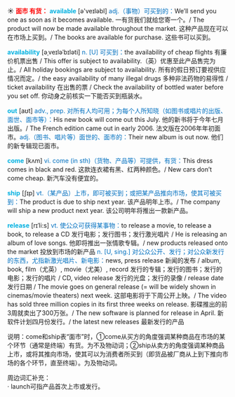 ☀ <font color="red">**面市 有货：**</font>
<font color="sky blue">**available**</font> [ə'veɪləbl] 
<font color="#0070c0">adj.（事物）可买到的：</font>We’ll send you one as soon as it becomes available. 一有货我们就给您寄一个。/ The product will now be made available throughout the market. 这种产品现在可以在市场上买到。/ The books are available for purchase. 这些书可以买到。
           
<font color="sky blue">**availability**</font> [əˌveɪləˈbɪləti]
<font color="#0070c0">n. [U] 可买到：</font>the availability of cheap flights 有廉价机票出售 / This offer is subject to availability.（英）优惠至此产品售完为止。/ All holiday bookings are subject to availability. 所有的假日预订要视供应情况而定。/ the easy availability of many illegal drugs 多种非法药物的易得性 / ticket availability 在出售的票 / Check the availability of bottled water before you set off. 你动身之前核实一下能否买到瓶装水。

<font color="sky blue">**out**</font> [aʊt] 
<font color="#0070c0">adv., prep. 对所有人均可用；为每个人所知晓（如图书或唱片的出版、面世、面市等）：</font>His new book will come out this July. 他的新书将于今年七月出版。/ The French edition came out in early 2006. 法文版在2006年年初面市。<font color="#0070c0">adj.（图书、唱片等）面世的、面市的：</font>Their new album is out now. 他们的新专辑现已面市。

<font color="sky blue">**come**</font> [kʌm] 
<font color="#0070c0">vi. come (in sth)（货物、产品等）可提供，有货：</font>This dress comes in black and red. 这款连衣裙有黑、红两种颜色。/ New cars don’t come cheap. 新汽车没有便宜的。

<font color="sky blue">**ship**</font> [ʃɪp] 
<font color="#0070c0">vt.（某产品）上市，即可被买到；或把某产品推向市场，使其可被买到：</font>The product is due to ship next year. 该产品明年上市。/ The company will ship a new product next year. 该公司明年将推出一款新产品。
           
<font color="sky blue">**release**</font> [rɪˈli:s]
<font color="#0070c0">vt. 使公众可获得某事物：</font>to release a movie, to release a book, to release a CD 发行电影；发行图书；发行激光唱片 / He is releasing an album of love songs. 他即将推出一张情歌专辑。/ new products released onto the market 投放到市场的新产品 <font color="#0070c0">n. [U, sing.] 对公众公开、发行；对公众新发行的东西，尤指新激光唱片、新电影：</font>news, press release 新闻的发布 / album, book, film（尤英）, movie（尤美）, record 发行的专辑；发行的图书；发行的电影；发行的唱片 / CD, video release 发行的光盘；发行的录像 / release date 发行日期 / The movie goes on general release (= will be widely shown in cinemas/movie theaters) next week. 这部电影将于下周公开上映。/ The video has sold three million copies in its first three weeks on release. 影碟推出的前3周就卖出了300万张。/ The new software is planned for release in April. 新软件计划四月份发行。/ the latest new releases 最新发行的产品

说明：come和ship表“面市”时，①come从买方的角度强调某种商品在市场的某个环节（通常是终端）有货。为不及物动词；②ship从卖方的角度强调某种商品上市，或将其推向市场，使其可以为消费者所买到（即货品被厂商从上到下推向市场的各个环节，直至终端）。为及物动词。
   
周边词汇补充：   
· launch可指产品首次上市或发行。


